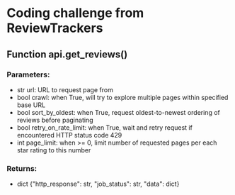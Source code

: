 # Coding challenge from ReviewTrackers

## Function api.get_reviews()

### Parameters:

- str url: URL to request page from  
- bool crawl: when True, will try to explore multiple pages within specified base URL
- bool sort_by_oldest: when True, request oldest-to-newest ordering of reviews before paginating
- bool retry_on_rate_limit: when True, wait and retry request if encountered HTTP status code 429
- int page_limit: when >= 0, limit number of requested pages per each star rating to this number

### Returns:

- dict {"http_response": str, "job_status": str, "data": dict}
